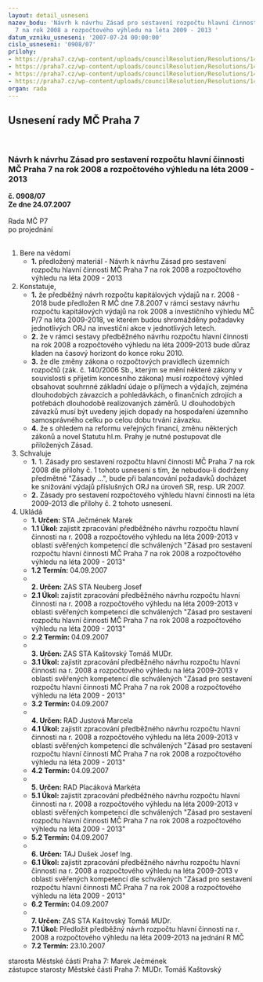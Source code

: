 ```yaml
---
layout: detail_usneseni
nazev_bodu: 'Návrh k návrhu Zásad pro sestavení rozpočtu hlavní činnosti MČ Praha
  7 na rok 2008 a rozpočtového výhledu na léta 2009 - 2013 '
datum_vzniku_usneseni: '2007-07-24 00:00:00'
cislo_usneseni: '0908/07'
prilohy:
- https://praha7.cz/wp-content/uploads/councilResolution/Resolutions/14986/37-m%c4%8dz%c3%a1sady08.doc
- https://praha7.cz/wp-content/uploads/councilResolution/Resolutions/14986/37-m%c4%8dz%c3%a1sady09-013.doc
- https://praha7.cz/wp-content/uploads/councilResolution/Resolutions/14986/37-rhmp1125.doc
- https://praha7.cz/wp-content/uploads/councilResolution/Resolutions/14986/37-rhmp1125priloha1.xls
organ: rada
---
```

<div id="ucUsn_pList" class="usn">
	<span><h2>Usnesení rady MČ Praha 7 </h2>
<br></span><div class="standBody">
<span><h3>Návrh k návrhu Zásad pro sestavení rozpočtu hlavní činnosti MČ Praha 7 na rok 2008 a rozpočtového výhledu na léta 2009 - 2013 </h3></span><div class="center">
		<strong>č. 0908/07</strong><br>
	</div>
<div class="center">
		<strong>Ze dne 24.07.2007</strong><br><br>
	</div>Rada MČ P7<br> po projednání<br><br><ol>
<li>Bere na vědomí<ul><li>
<strong>1.</strong> předložený materiál - Návrh k návrhu Zásad pro sestavení rozpočtu hlavní činnosti MČ Praha 7 na rok 2008 a rozpočtového výhledu na léta 2009 - 2013 </li></ul>
</li>
<li>Konstatuje,<ul>
<li>
<strong>1.</strong> že předběžný návrh rozpočtu kapitálových výdajů na r. 2008 - 2018 bude předložen R MČ dne 7.8.2007 v rámci sestavy návrhu rozpočtu kapitálových výdajů na rok 2008 a investičního výhledu MČ P/7 na léta 2009-2018, ve kterém budou shromážděny požadavky jednotlivých ORJ na investiční akce v  jednotlivých letech.</li>
<li>
<strong>2.</strong> že v rámci sestavy předběžného návrhu rozpočtu hlavní činnosti na rok 2008 a rozpočtového výhledu na léta 2009-2013 bude důraz kladen na časový horizont do konce roku 2010.</li>
<li>
<strong>3.</strong> že dle změny zákona o rozpočtových pravidlech územních rozpočtů (zák. č. 140/2006 Sb., kterým se mění některé zákony v souvislosti s přijetím koncesního zákona) musí rozpočtový výhled obsahovat souhrnné základní údaje o příjmech a výdajích, zejména dlouhodobých závazcích a pohledávkách, o finančních zdrojích a potřebách dlouhodobě realizovaných záměrů. U dlouhodobých závazků musí být uvedeny jejich dopady na hospodaření územního samosprávného celku po celou dobu trvání závazku.</li>
<li>
<strong>4.</strong> že s ohledem na reformu veřejných financí, změnu některých zákonů a novel Statutu hl.m. Prahy  je nutné postupovat dle přiložených Zásad.   </li>
</ul>
</li>
<li>Schvaluje<ul>
<li>
<strong>1.</strong> 1.	Zásady pro sestavení rozpočtu hlavní činnosti MČ Praha 7 na rok 2008 dle přílohy č. 1 tohoto usnesení s tím, že nebudou-li dodrženy předmětné "Zásady …",  bude při balancování požadavků docházet ke snižování výdajů příslušných ORJ na úroveň SR,  resp. UR 2007.</li>
<li>
<strong>2.</strong> Zásady pro sestavení rozpočtového výhledu hlavní činnosti na léta 2009-2013 dle přílohy č. 2      tohoto usnesení.</li>
</ul>
</li>
<li>Ukládá<ul>
<li>
<strong>1. Určen: </strong>STA Ječmének Marek</li>
<li>
<strong>1.1 Úkol: </strong>zajistit zpracování předběžného návrhu rozpočtu hlavní činnosti na r. 2008  a rozpočtového výhledu na léta  2009-2013 v oblasti svěřených kompetencí dle schválených "Zásad pro sestavení rozpočtu hlavní činnosti MČ Praha 7 na rok 2008 a rozpočtového  výhledu na léta 2009 - 2013"</li>
<li>
<strong>1.2 Termín: </strong>04.09.2007</li>
<li>
<strong><br>2. Určen: </strong>ZAS STA Neuberg Josef</li>
<li>
<strong>2.1 Úkol: </strong>zajistit zpracování předběžného návrhu rozpočtu hlavní činnosti na r. 2008  a rozpočtového výhledu na léta  2009-2013 v oblasti svěřených kompetencí dle schválených "Zásad pro sestavení rozpočtu hlavní činnosti MČ Praha 7 na rok 2008 a rozpočtového  výhledu na léta 2009 - 2013"</li>
<li>
<strong>2.2 Termín: </strong>04.09.2007</li>
<li>
<strong><br>3. Určen: </strong>ZAS STA Kaštovský Tomáš MUDr.</li>
<li>
<strong>3.1 Úkol: </strong>zajistit zpracování předběžného návrhu rozpočtu hlavní činnosti na r. 2008  a rozpočtového výhledu na léta  2009-2013 v oblasti svěřených kompetencí dle schválených "Zásad pro sestavení rozpočtu hlavní činnosti MČ Praha 7 na rok 2008 a rozpočtového  výhledu na léta 2009 - 2013"</li>
<li>
<strong>3.2 Termín: </strong>04.09.2007</li>
<li>
<strong><br>4. Určen: </strong>RAD Justová Marcela</li>
<li>
<strong>4.1 Úkol: </strong>zajistit zpracování předběžného návrhu rozpočtu hlavní činnosti na r. 2008  a rozpočtového výhledu na léta  2009-2013 v oblasti svěřených kompetencí dle schválených "Zásad pro sestavení rozpočtu hlavní činnosti MČ Praha 7 na rok 2008 a rozpočtového  výhledu na léta 2009 - 2013"</li>
<li>
<strong>4.2 Termín: </strong>04.09.2007</li>
<li>
<strong><br>5. Určen: </strong>RAD Placáková Markéta</li>
<li>
<strong>5.1 Úkol: </strong>zajistit zpracování předběžného návrhu rozpočtu hlavní činnosti na r. 2008  a rozpočtového výhledu na léta  2009-2013 v oblasti svěřených kompetencí dle schválených "Zásad pro sestavení rozpočtu hlavní činnosti MČ Praha 7 na rok 2008 a rozpočtového  výhledu na léta 2009 - 2013"</li>
<li>
<strong>5.2 Termín: </strong>04.09.2007</li>
<li>
<strong><br>6. Určen: </strong>TAJ Dušek Josef Ing.</li>
<li>
<strong>6.1 Úkol: </strong>zajistit zpracování předběžného návrhu rozpočtu hlavní činnosti na r. 2008  a rozpočtového výhledu na léta  2009-2013 v oblasti svěřených kompetencí dle schválených "Zásad pro sestavení rozpočtu hlavní činnosti MČ Praha 7 na rok 2008 a rozpočtového  výhledu na léta 2009 - 2013"</li>
<li>
<strong>6.2 Termín: </strong>04.09.2007</li>
<li>
<strong><br>7. Určen: </strong>ZAS STA Kaštovský Tomáš MUDr.</li>
<li>
<strong>7.1 Úkol: </strong>Předložit předběžný návrh rozpočtu hlavní činnosti na r. 2008 a rozpočtového výhledu na léta 2009-2013 na jednání R MČ </li>
<li>
<strong>7.2 Termín: </strong>23.10.2007</li>
</ul>
</li>
</ol>starosta Městské části Praha 7: Marek Ječmének<br>zástupce starosty Městské části Praha 7: MUDr. Tomáš Kaštovský 
</div>
</div>